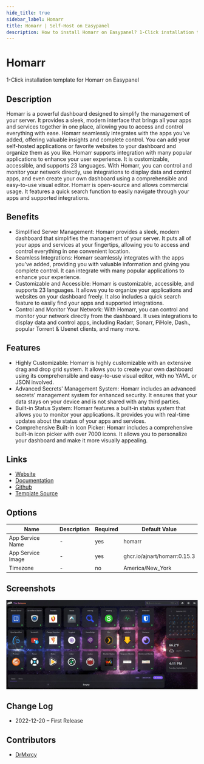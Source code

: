 ```yaml
---
hide_title: true
sidebar_label: Homarr
title: Homarr | Self-Host on Easypanel
description: How to install Homarr on Easypanel? 1-Click installation template for Homarr on Easypanel
---
```


<!-- generated -->

# Homarr

1-Click installation template for Homarr on Easypanel

## Description

Homarr is a powerful dashboard designed to simplify the management of your server. It provides a sleek, modern interface that brings all your apps and services together in one place, allowing you to access and control everything with ease. Homarr seamlessly integrates with the apps you&#39;ve added, offering valuable insights and complete control. You can add your self-hosted applications or favorite websites to your dashboard and organize them as you like. Homarr supports integration with many popular applications to enhance your user experience. It is customizable, accessible, and supports 23 languages. With Homarr, you can control and monitor your network directly, use integrations to display data and control apps, and even create your own dashboard using a comprehensible and easy-to-use visual editor. Homarr is open-source and allows commercial usage. It features a quick search function to easily navigate through your apps and supported integrations.

## Benefits

- Simplified Server Management: Homarr provides a sleek, modern dashboard that simplifies the management of your server. It puts all of your apps and services at your fingertips, allowing you to access and control everything in one convenient location.
- Seamless Integrations: Homarr seamlessly integrates with the apps you've added, providing you with valuable information and giving you complete control. It can integrate with many popular applications to enhance your experience.
- Customizable and Accessible: Homarr is customizable, accessible, and supports 23 languages. It allows you to organize your applications and websites on your dashboard freely. It also includes a quick search feature to easily find your apps and supported integrations.
- Control and Monitor Your Network: With Homarr, you can control and monitor your network directly from the dashboard. It uses integrations to display data and control apps, including Radarr, Sonarr, PiHole, Dash., popular Torrent & Usenet clients, and many more.

## Features

- Highly Customizable: Homarr is highly customizable with an extensive drag and drop grid system. It allows you to create your own dashboard using its comprehensible and easy-to-use visual editor, with no YAML or JSON involved.
- Advanced Secrets' Management System: Homarr includes an advanced secrets' management system for enhanced security. It ensures that your data stays on your device and is not shared with any third parties.
- Built-in Status System: Homarr features a built-in status system that allows you to monitor your applications. It provides you with real-time updates about the status of your apps and services.
- Comprehensive Built-in Icon Picker: Homarr includes a comprehensive built-in icon picker with over 7000 icons. It allows you to personalize your dashboard and make it more visually appealing.

## Links

- [Website](https://homarr.dev/)
- [Documentation](https://homarr.dev/docs)
- [Github](https://github.com/ajnart/homarr)
- [Template Source](https://github.com/easypanel-io/templates/tree/main/templates/homarr)

## Options

Name | Description | Required | Default Value
-|-|-|-
App Service Name | - | yes | homarr
App Service Image | - | yes | ghcr.io/ajnart/homarr:0.15.3
Timezone | - | no | America/New_York

## Screenshots

![Homarr Screenshot](./assets/screenshot.png)

## Change Log

- 2022-12-20 – First Release

## Contributors

- [DrMxrcy](https://github.com/DrMxrcy)
